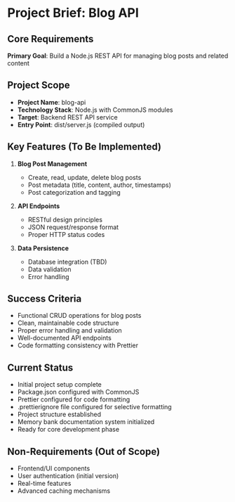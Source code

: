 # Project Brief: Blog API

## Core Requirements

**Primary Goal**: Build a Node.js REST API for managing blog posts and related content

## Project Scope

- **Project Name**: blog-api
- **Technology Stack**: Node.js with CommonJS modules
- **Target**: Backend REST API service
- **Entry Point**: dist/server.js (compiled output)

## Key Features (To Be Implemented)

1. **Blog Post Management**
   - Create, read, update, delete blog posts
   - Post metadata (title, content, author, timestamps)
   - Post categorization and tagging

2. **API Endpoints**
   - RESTful design principles
   - JSON request/response format
   - Proper HTTP status codes

3. **Data Persistence**
   - Database integration (TBD)
   - Data validation
   - Error handling

## Success Criteria

- Functional CRUD operations for blog posts
- Clean, maintainable code structure
- Proper error handling and validation
- Well-documented API endpoints
- Code formatting consistency with Prettier

## Current Status

- Initial project setup complete
- Package.json configured with CommonJS
- Prettier configured for code formatting
- .prettierignore file configured for selective formatting
- Project structure established
- Memory bank documentation system initialized
- Ready for core development phase

## Non-Requirements (Out of Scope)

- Frontend/UI components
- User authentication (initial version)
- Real-time features
- Advanced caching mechanisms
